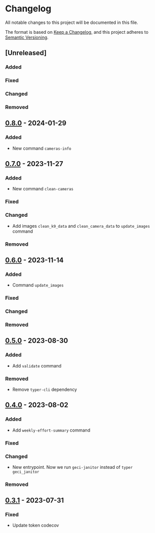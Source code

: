 # Changelog

All notable changes to this project will be documented in this file.

The format is based on [Keep a Changelog](https://keepachangelog.com/en/1.0.0/),
and this project adheres to [Semantic Versioning](https://semver.org/spec/v2.0.0.html).

## [Unreleased]

### Added

### Fixed

### Changed

### Removed

## [0.8.0] - 2024-01-29

### Added

- New command `cameras-info`

## [0.7.0] - 2023-11-27

### Added

- New command `clean-cameras`

### Fixed

### Changed

- Add images `clean_k9_data` and `clean_camera_data` to `update_images` command

### Removed

## [0.6.0] - 2023-11-14

### Added

- Command `update_images`

### Fixed

### Changed

### Removed

## [0.5.0] - 2023-08-30

### Added

- Add `validate` command

### Removed

- Remove `typer-cli` dependency

## [0.4.0] - 2023-08-02

### Added

- Add `weekly-effort-summary` command

### Fixed

### Changed

- New entrypoint. Now we run `geci-janitor` instead of `typer geci_janitor`

### Removed

## [0.3.1] - 2023-07-31

### Fixed

- Update token codecov


[0.8.0]: https://github.com/IslasGECI/janitor/compare/v0.7.0...v0.8.0
[0.7.0]: https://github.com/IslasGECI/janitor/compare/v0.6.0...v0.7.0
[0.6.0]: https://github.com/IslasGECI/janitor/compare/v0.5.0...v0.6.0
[0.5.0]: https://github.com/IslasGECI/janitor/compare/v0.4.0...v0.5.0
[0.4.0]: https://github.com/IslasGECI/janitor/compare/v0.3.1...v0.4.0
[0.3.1]: https://github.com/IslasGECI/janitor/compare/v0.3.0...v0.3.1
